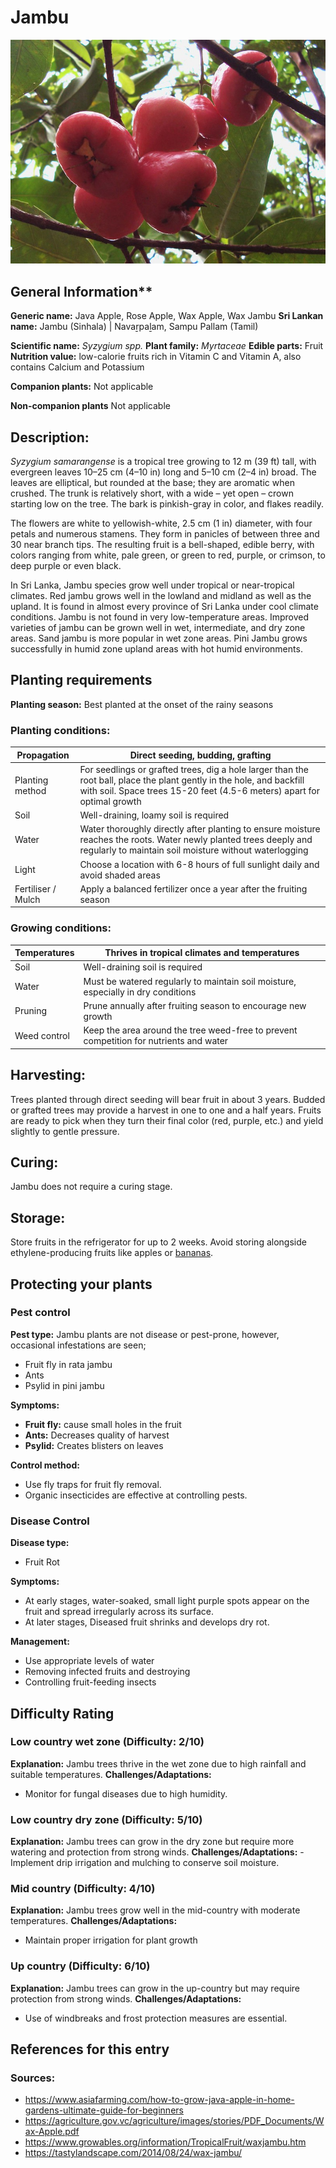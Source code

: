 # Jambu
![Rose-Apple_Java-Apple_Jambu.jpeg](../../assets/images/Rose-Apple_Java-Apple_Jambu.jpeg "Image - Hafiz Issadeen, Flickr")

## General Information**
**Generic name:** Java Apple, Rose Apple, Wax Apple, Wax Jambu
**Sri Lankan name:** Jambu (Sinhala) | Navaṟpaḻam, Sampu Pallam (Tamil)

**Scientific name:** _Syzygium spp._
**Plant family:** _Myrtaceae_
**Edible parts:** Fruit
**Nutrition value:** low-calorie fruits rich in Vitamin C and Vitamin A, also contains Calcium and Potassium

**Companion plants:**
Not applicable

**Non-companion plants**
Not applicable

## Description:
_Syzygium samarangense_ is a tropical tree growing to 12 m (39 ft) tall, with evergreen leaves 10–25 cm (4–10 in) long and 5–10 cm (2–4 in) broad. The leaves are elliptical, but rounded at the base; they are aromatic when crushed. The trunk is relatively short, with a wide – yet open – crown starting low on the tree. The bark is pinkish-gray in color, and flakes readily.

The flowers are white to yellowish-white, 2.5 cm (1 in) diameter, with four petals and numerous stamens. They form in panicles of between three and 30 near branch tips. The resulting fruit is a bell-shaped, edible berry, with colors ranging from white, pale green, or green to red, purple, or crimson, to deep purple or even black. 

In Sri Lanka, Jambu species grow well under tropical or near-tropical climates. Red jambu grows well in the lowland and midland as well as the upland. It is found in almost every province of Sri Lanka under cool climate conditions. Jambu is not found in very low-temperature areas. Improved varieties of jambu can be grown well in wet, intermediate, and dry zone areas. Sand jambu is more popular in wet zone areas. Pini Jambu grows successfully in humid zone upland areas with hot humid environments.

## Planting requirements
**Planting season:** Best planted at the onset of the rainy seasons

### Planting conditions:
| Propagation | Direct seeding, budding, grafting |
|----|----|
| Planting method | For seedlings or grafted trees, dig a hole larger than the root ball, place the plant gently in the hole, and backfill with soil. Space trees 15-20 feet (4.5-6 meters) apart for optimal growth |
| Soil | Well-draining, loamy soil is required |
| Water | Water thoroughly directly after planting to ensure moisture reaches the roots. Water newly planted trees deeply and regularly to maintain soil moisture without waterlogging |
| Light | Choose a location with 6-8 hours of full sunlight daily and avoid shaded areas |
| Fertiliser / Mulch | Apply a balanced fertilizer once a year after the fruiting season |

### Growing conditions:
| Temperatures | Thrives in tropical climates and temperatures |
|----|----|
| Soil | Well-draining soil is required |
| Water | Must be watered regularly to maintain soil moisture, especially in dry conditions |
| Pruning | Prune annually after fruiting season to encourage new growth |
| Weed control | Keep the area around the tree weed-free to prevent competition for nutrients and water |

## Harvesting:
Trees planted through direct seeding will bear fruit in about 3 years. Budded or grafted trees may provide a harvest in one to one and a half years. Fruits are ready to pick when they turn their final color (red, purple, etc.) and yield slightly to gentle pressure.

## Curing:
Jambu does not require a curing stage.

## Storage:
Store fruits in the refrigerator for up to 2 weeks. Avoid storing alongside ethylene-producing fruits like apples or [bananas](https://lanka.wiki/fruit/bananas.html).

## Protecting your plants
### Pest control
**Pest type:** 
Jambu plants are not disease or pest-prone, however, occasional infestations are seen;
- Fruit fly in rata jambu
- Ants
- Psylid in pini jambu

**Symptoms:** 
- **Fruit fly:** cause small holes in the fruit
- **Ants:** Decreases quality of harvest
- **Psylid:** Creates blisters on leaves

**Control method:** 
- Use fly traps for fruit fly removal.
- Organic insecticides are effective at controlling pests. 

### Disease Control
**Disease type:** 
- Fruit Rot

**Symptoms:** 
- At early stages, water-soaked, small light purple spots appear on the fruit and spread irregularly across its surface.
- At later stages, Diseased fruit shrinks and develops dry rot.
  
**Management:** 
- Use appropriate levels of water
- Removing infected fruits and destroying
- Controlling fruit-feeding insects

## Difficulty Rating

### Low country wet zone (Difficulty: 2/10)
**Explanation:** Jambu trees thrive in the wet zone due to high rainfall and suitable temperatures.
**Challenges/Adaptations:**
- Monitor for fungal diseases due to high humidity.

### Low country dry zone (Difficulty: 5/10)
**Explanation:** Jambu trees can grow in the dry zone but require more watering and protection from strong winds.
**Challenges/Adaptations:**
-Implement drip irrigation and mulching to conserve soil moisture.

### Mid country (Difficulty: 4/10)
**Explanation:** Jambu trees grow well in the mid-country with moderate temperatures.
**Challenges/Adaptations:**
- Maintain proper irrigation for plant growth
  
### Up country (Difficulty: 6/10)
**Explanation:** Jambu trees can grow in the up-country but may require protection from strong winds.
**Challenges/Adaptations:**
- Use of windbreaks and frost protection measures are essential.


## References for this entry
### Sources:
- https://www.asiafarming.com/how-to-grow-java-apple-in-home-gardens-ultimate-guide-for-beginners
- https://agriculture.gov.vc/agriculture/images/stories/PDF_Documents/Wax-Apple.pdf
- https://www.growables.org/information/TropicalFruit/waxjambu.htm
- https://tastylandscape.com/2014/08/24/wax-jambu/
